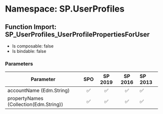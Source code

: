 # Namespace: SP.UserProfiles

## Function Import: SP_UserProfiles_UserProfilePropertiesForUser

- Is composable: false
- Is bindable: false

### Parameters

Parameter | SPO | SP 2019 | SP 2016 | SP 2013
----------|:---:|:-------:|:-------:|:-------
accountName (Edm.String) | ✅ | ✅ | ✅ | ✅
propertyNames (Collection(Edm.String)) | ✅ | ✅ | ✅ | ✅
